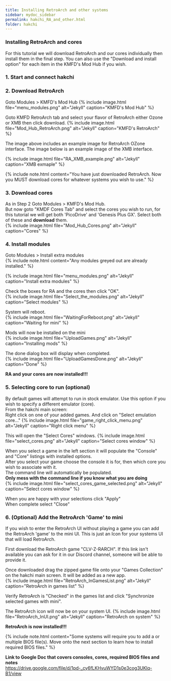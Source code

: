 ```yaml
---
title: Installing RetroArch and other systems
sidebar: mydoc_sidebar
permalink: hakchi_RA_and_other.html
folder: hakchi
---
```


### Installing RetroArch and cores
For this tutorial we will download RetroArch and our cores individually then install them in the final step.  You can also use the "Download and install option" for each item in the KMFD's Mod Hub if you wish.  

### 1. Start and connect hakchi

### 2. Download RetroArch
Goto Modules > KMFD's Mod Hub
{% include image.html file="menu_modules.png"  alt="Jekyll" caption="KMFD's Mod Hub" %}

Goto KMFD RetroArch tab and select your flavor of RetroArch either Ozone or XMB then click download.
{% include image.html file="Mod_Hub_RetroArch.png"  alt="Jekyll" caption="KMFD's RetroArch" %}

The image above includes an example image for RetroArch OZone interface.  The image below is an example image of the XMB interface.  

{% include image.html file="RA_XMB_example.png"  alt="Jekyll" caption="XMB exmaple" %}

{% include note.html content="You have just downloaded RetroArch.  Now you MUST download cores for whatever systems you wish to use." %}


### 3. Download cores
As in Step 2 Goto Modules > KMFD's Mod Hub.  
But now goto "KMDF Cores Tab" and select the cores you wish to run, for this tutorial we will get both 'PicoDrive' and 'Genesis Plus GX'.  Select both of these and **download** them.  
{% include image.html file="Mod_Hub_Cores.png"  alt="Jekyll" caption="Cores" %}

### 4. Install modules  
Goto Modules > Install extra modules  
{% include note.html content="Any modules greyed out are already installed." %}  

{% include image.html file="menu_modules.png"  alt="Jekyll" caption="Install extra modules" %}  

Check the boxes for RA and the cores then click "OK".  
{% include image.html file="Select_the_modules.png"  alt="Jekyll" caption="Select modules" %}  

System will reboot.  
{% include image.html file="WaitingForReboot.png"  alt="Jekyll" caption="Waiting for mini" %}  

Mods will now be installed on the mini  
{% include image.html file="UploadGames.png"  alt="Jekyll" caption="Installing mods" %}   

The done dialog box will display when completed.  
{% include image.html file="UploadGamesDone.png"  alt="Jekyll" caption="Done" %}  

**RA and your cores are now installed!!!**  


### 5. Selecting core to run (optional)  
By default games will attempt to run in stock emulator.  Use this option if you wish to specify a different emulator (core).  
From the hakchi main screen:  
Right click on one of your added games. And click on "Select emulation core..."
{% include image.html file="game_right_click_menu.png"  alt="Jekyll" caption="Right click menu" %}  

This will open the "Select Cores" windows.
{% include image.html file="select_cores.png"  alt="Jekyll" caption="Select cores window" %}

When you select a game in the left section it will populate the "Console" and "Core" listings with installed options.  
After you select your game choose the console it is for, then which core you wish to associate with it.  
The command line will automatically be populated.  
**Only mess with the command line if you know what you are doing**  
{% include image.html file="select_cores_game_selected.png"  alt="Jekyll" caption="Select cores window" %}

When you are happy with your selections click "Apply"  
When complete select "Close"  

### 6. (Optional) Add the RetroArch 'Game' to mini
If you wish to enter the RetroArch UI without playing a game you can add the RetroArch 'game' to the mini UI.  This is just an Icon for your systems UI that will load RetroArch.  

First download the RetroArch game "CLV-Z-RARCH".  If this link isn't available you can ask for it in our Discord channel, someone will be able to provide it.  

Once downloaded drag the zipped game file onto your "Games Collection" on the hakchi main screen.  It will be added as a new app.  
{% include image.html file="RetroArch_InGamesList.png"  alt="Jekyll" caption="RetroArch in games list" %}  

Verify RetroArch is "Checked" in the games list and click "Synchronize selected games with mini".  

The RetroArch icon will now be on your system UI.
{% include image.html file="RetroArch_InUI.png"  alt="Jekyll" caption="RetroArch on system" %}  

**RetroArch is now installed!!!**

{% include note.html content="Some systems will require you to add a or multiple BIOS file(s).  Move onto the next section to learn how to install required BIOS files." %}


**Link to Google Doc that covers consoles, cores, required BIOS files and notes**  
<https://drive.google.com/file/d/1pd-_cy6fLKHvuWYD1s0e3cog3UKlq-B1/view>
